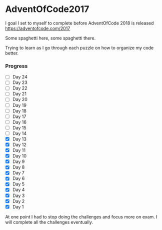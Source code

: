 # AdventOfCode2017

I goal I set to myself to complete before AdventOfCode 2018 is released
https://adventofcode.com/2017

Some spaghetti here, some spaghetti there. 

Trying to learn as I go through each puzzle on how to organize my code better. 

### Progress
- [ ] Day 24
- [ ] Day 23
- [ ] Day 22
- [ ] Day 21
- [ ] Day 20 
- [ ] Day 19
- [ ] Day 18
- [ ] Day 17
- [ ] Day 16
- [ ] Day 15
- [ ] Day 14
- [x] Day 13
- [x] Day 12
- [x] Day 11
- [x] Day 10
- [x] Day 9
- [x] Day 8
- [x] Day 7
- [x] Day 6
- [x] Day 5
- [x] Day 4
- [x] Day 3
- [x] Day 2
- [x] Day 1

At one point I had to stop doing the challenges and focus more on exam. I will complete all the challenges eventually.
